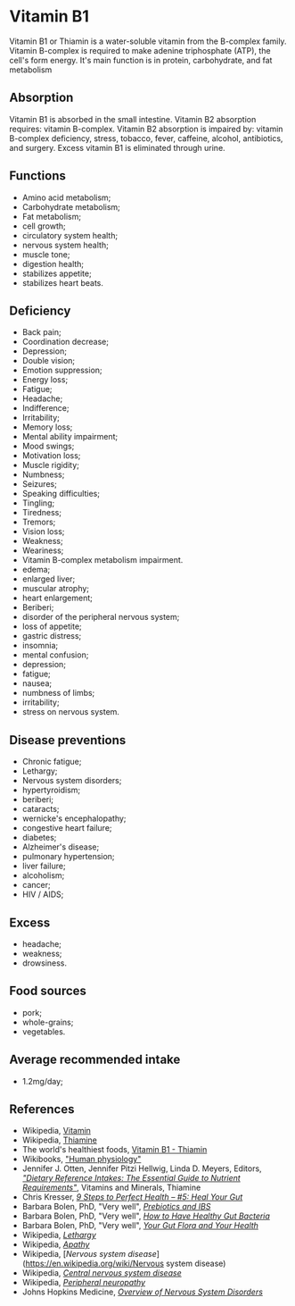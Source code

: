 # Vitamin B1

Vitamin B1 or Thiamin is a water-soluble vitamin from the B-complex family. Vitamin B-complex is required to make adenine triphosphate (ATP), the cell's form energy. It's main function is in protein, carbohydrate, and fat metabolism

## Absorption
Vitamin B1 is absorbed in the small intestine.
Vitamin B2 absorption requires: vitamin B-complex.
Vitamin B2 absorption is impaired by: vitamin B-complex deficiency, stress, tobacco, fever, caffeine, alcohol, antibiotics, and surgery.
Excess vitamin B1 is eliminated through urine.

## Functions
- Amino acid metabolism;
- Carbohydrate metabolism;
- Fat metabolism;
- cell growth;
- circulatory system health;
- nervous system health;
- muscle tone;
- digestion health;
- stabilizes appetite;
- stabilizes heart beats.

## Deficiency
- Back pain;
- Coordination decrease;
- Depression;
- Double vision;
- Emotion suppression;
- Energy loss;
- Fatigue;
- Headache;
- Indifference;
- Irritability;
- Memory loss;
- Mental ability impairment;
- Mood swings;
- Motivation loss;
- Muscle rigidity;
- Numbness;
- Seizures;
- Speaking difficulties;
- Tingling;
- Tiredness;
- Tremors;
- Vision loss;
- Weakness;
- Weariness;
- Vitamin B-complex metabolism impairment.
- edema;
- enlarged liver;
- muscular atrophy;
- heart enlargement;
- Beriberi;
- disorder of the peripheral nervous system;
- loss of appetite;
- gastric distress;
- insomnia;
- mental confusion;
- depression;
- fatigue;
- nausea;
- numbness of limbs;
- irritability;
- stress on nervous system.

## Disease preventions
- Chronic fatigue;
- Lethargy;
- Nervous system disorders;
- hypertyroidism;
- beriberi;
- cataracts;
- wernicke's encephalopathy;
- congestive heart failure;
- diabetes;
- Alzheimer's disease;
- pulmonary hypertension;
- liver failure;
- alcoholism;
- cancer;
- HIV / AIDS;

## Excess
- headache;
- weakness;
- drowsiness.

## Food sources
- pork;
- whole-grains;
- vegetables.

## Average recommended intake
- 1.2mg/day;

## References
- Wikipedia, [Vitamin](https://en.wikipedia.org/wiki/Vitamin)
- Wikipedia, [Thiamine](https://en.wikipedia.org/wiki/Thiamine)
- The world's healthiest foods, [Vitamin B1 - Thiamin](http://www.whfoods.com/genpage.php?tname=nutrient&dbid=100)
- Wikibooks, ["Human physiology"](https://en.Wikibooks.org/wiki/Human_Physiology/Nutrition#Vitamins)
- Jennifer J. Otten, Jennifer Pitzi Hellwig, Linda D. Meyers, Editors, [_"Dietary Reference Intakes: The Essential Guide to Nutrient Requirements"_](https://www.amazon.com/Dietary-Reference-Intakes-Essential-Requirements/dp/0309157420), Vitamins and Minerals, Thiamine
- Chris Kresser, [_9 Steps to Perfect Health – #5: Heal Your Gut_](https://chriskresser.com/9-steps-to-perfect-health-5-heal-your-gut/)
- Barbara Bolen, PhD, "Very well", [_Prebiotics and IBS_](https://www.verywell.com/prebiotics-and-ibs-1944748)
- Barbara Bolen, PhD, "Very well", [_How to Have Healthy Gut Bacteria_](https://www.verywell.com/how-to-have-healthy-gut-bacteria-1945326)
- Barbara Bolen, PhD, "Very well", [_Your Gut Flora and Your Health_](https://www.verywell.com/what-are-your-gut-flora-1944914)
- Wikipedia, [_Lethargy_](https://en.wikipedia.org/wiki/Lethargy)
- Wikipedia, [_Apathy_](https://en.wikipedia.org/wiki/Apathy)
- Wikipedia, [_Nervous system disease_](https://en.wikipedia.org/wiki/Nervous system disease)
- Wikipedia, [_Central nervous system disease_](https://en.wikipedia.org/wiki/Central_nervous_system_disease)
- Wikipedia, [_Peripheral neuropathy_](https://en.wikipedia.org/wiki/Peripheral_neuropathy)
- Johns Hopkins Medicine, [_Overview of Nervous System Disorders_](http://www.hopkinsmedicine.org/healthlibrary/conditions/nervous_system_disorders/overview_of_nervous_system_disorders_85,P00799/)